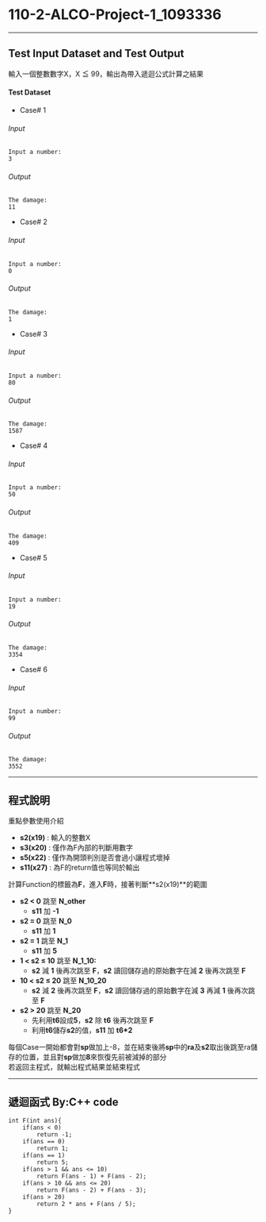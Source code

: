 # 110-2-ALCO-Project-1_1093336
---
## Test Input Dataset and Test Output 

輸入一個整數數字X，X ≦ 99，輸出為帶入遞迴公式計算之結果
#### Test Dataset
+ Case# 1
###### Input
```
Input a number:
3
```
###### Output
```
The damage:
11
```
+ Case# 2
###### Input
```
Input a number:
0
```
###### Output
```
The damage:
1
```
+ Case# 3
###### Input
```
Input a number:
80
```
###### Output
```
The damage:
1587
```
+ Case# 4
###### Input
```
Input a number:
50
```
###### Output
```
The damage:
409
```
+ Case# 5
###### Input
```
Input a number:
19
```
###### Output
```
The damage:
3354
```
+ Case# 6
###### Input
```
Input a number:
99
```
###### Output
```
The damage:
3552
```

---

## 程式說明

重點參數使用介紹
+ **s2(x19)**  : 輸入的整數X   
+ **s3(x20)**  : 僅作為F內部的判斷用數字   
+ **s5(x22)**  : 僅作為開頭判別是否會過小讓程式壞掉    
+ **s11(x27)** : 為F的return值也等同於輸出   

計算Function的標籤為**F**，進入**F**時，接著判斷**s2(x19)**的範圍
* **s2 < 0** 跳至 **N_other**
    * **s11** 加 **-1**
* **s2 = 0** 跳至 **N_0**
    * **s11** 加 **1**
* **s2 = 1** 跳至 **N_1**
    * **s11** 加 **5**
* **1 < s2 ≤ 10** 跳至 **N_1_10:**
    * **s2** 減 **1** 後再次跳至 **F**，**s2** 讀回儲存過的原始數字在減 **2** 後再次跳至 **F**
* **10 < s2 ≤ 20** 跳至 **N_10_20**
    * **s2** 減 **2** 後再次跳至 **F**，**s2** 讀回儲存過的原始數字在減 **3**  再減 **1** 後再次跳至 **F**
* **s2 > 20** 跳至 **N_20**
    *  先利用**t6**設成**5**，**s2** 除 **t6** 後再次跳至 **F** 
    *  利用**t6**儲存**s2**的值，**s11** 加 **t6\*2** 

每個Case一開始都會對**sp**做加上-8，並在結束後將**sp**中的**ra**及**s2**取出後跳至ra儲存的位置，並且對**sp**做加**8**來恢復先前被減掉的部分    
若返回主程式，就輸出程式結果並結束程式

---

## 遞迴函式 By:C++ code
```
int F(int ans){
	if(ans < 0)
		return -1;		
	if(ans == 0)
		return 1;		
	if(ans == 1)
		return 5;		
	if(ans > 1 && ans <= 10)
		return F(ans - 1) + F(ans - 2);
	if(ans > 10 && ans <= 20)
		return F(ans - 2) + F(ans - 3);
	if(ans > 20)
		return 2 * ans + F(ans / 5);
}
```
